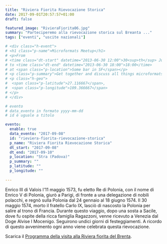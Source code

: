 ```yaml
---
title: "Riviera Fiorita Rievocazione Storica"
date: 2017-09-01T20:57:57+01:00
draft: false

featured_image: "RivieraFiorita06.jpg"
summary: "Parteciperemo alla rievocazione storica sul Breanta ..."
tags: ["eventi", "uscite nazionali"]

# <div class="h-event">
# <h1 class="p-name">Microformats Meetup</h1>
# <p>From 
# <time class="dt-start" datetime="2013-06-30 12:00">30<sup>th</sup> June 2013, 12:00</time>
# to <time class="dt-end" datetime="2013-06-30 18:00">18:00</time>
# at <span class="p-location">Some bar in SF</span></p>
# <p class="p-summary">Get together and discuss all things microformats-related.</p>
# <p class="h-geo">
#  <span class="p-latitude">27.116667</span>,
#  <span class="p-longitude">109.366667</span>
# </p>
# </div>

# evento 
# data_evento in formato yyyy-mm-dd
# id è uguale a titolo

evento:
  enable: true
  data_evento: "2017-09-08"
  id: "rieviera-fiorita-rievocazione-storica"
  p_name: "Riviera Fiorita Rievocazione Storica"
  dt_start: "2017-09-08"
  dt_end: "2017-09-10"
  p_location: "Stra (Padova)"
  p_summary: ""
  p_latitude: ""
  p_longitude: ""
  
---
```


Enrico III di Valois l'11 maggio 1573, fu eletto Re di Polonia, con il nome di Enrico V di Polonia, giurò a Parigi, di fronte a una delegazione di nobili polacchi, e regnò sulla Polonia dal 24 gennaio al 18 giugno 1574. Il 30 maggio 1574, morto il fratello Carlo IX, lasciò di nascosto la Polonia per salire al trono di Francia. Durante questo viaggio, dopo una sosta a Sacile, dove fu ospite della ricca famiglia Ragazzoni, venne ricevuto a Venezia dal Doge Alvise I Mocenigo. Seguirono undici giorni di festeggiamenti. A ricordo di questo avvenimento ogni anno viene celebrata questa rievocazione.

Scarica il [Programma della visita alla Riviera fiorita del Brenta](ProgrammaRivieraFiorita.pdf).
